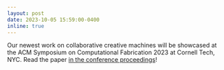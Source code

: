 ```yaml
---
layout: post
date: 2023-10-05 15:59:00-0400
inline: true
---
```


Our newest work on collaborative creative machines will be showcased at the ACM Symposium on Computational Fabrication 2023 at Cornell Tech, NYC. Read the paper [in the conference proceedings](https://dl.acm.org/doi/10.1145/3623263.3629150)!